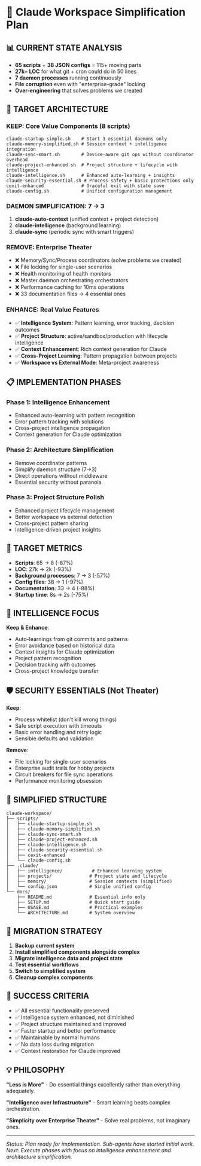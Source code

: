 # 🎯 Claude Workspace Simplification Plan

## 📊 CURRENT STATE ANALYSIS
- **65 scripts** + **38 JSON configs** = 115+ moving parts
- **27k+ LOC** for what git + cron could do in 50 lines
- **7 daemon processes** running continuously
- **File corruption** even with "enterprise-grade" locking
- **Over-engineering** that solves problems we created

## 🎯 TARGET ARCHITECTURE

### **KEEP: Core Value Components (8 scripts)**
```
claude-startup-simple.sh    # Start 3 essential daemons only
claude-memory-simplified.sh # Session context + intelligence integration  
claude-sync-smart.sh        # Device-aware git ops without coordinator overhead
claude-project-enhanced.sh  # Project structure + lifecycle with intelligence
claude-intelligence.sh      # Enhanced auto-learning + insights 
claude-security-essential.sh # Process safety + basic protections only
cexit-enhanced              # Graceful exit with state save
claude-config.sh            # Unified configuration management
```

### **DAEMON SIMPLIFICATION: 7 → 3**
1. **claude-auto-context** (unified context + project detection)
2. **claude-intelligence** (background learning)  
3. **claude-sync** (periodic sync with smart triggers)

### **REMOVE: Enterprise Theater**
- ❌ Memory/Sync/Process coordinators (solve problems we created)
- ❌ File locking for single-user scenarios
- ❌ Health monitoring of health monitors  
- ❌ Master daemon orchestrating orchestrators
- ❌ Performance caching for 10ms operations
- ❌ 33 documentation files → 4 essential ones

### **ENHANCE: Real Value Features**
- ✅ **Intelligence System**: Pattern learning, error tracking, decision outcomes
- ✅ **Project Structure**: active/sandbox/production with lifecycle intelligence
- ✅ **Context Enhancement**: Rich context generation for Claude
- ✅ **Cross-Project Learning**: Pattern propagation between projects
- ✅ **Workspace vs External Mode**: Meta-project awareness

## 📋 IMPLEMENTATION PHASES

### **Phase 1: Intelligence Enhancement**
- Enhanced auto-learning with pattern recognition
- Error pattern tracking with solutions
- Cross-project intelligence propagation
- Context generation for Claude optimization

### **Phase 2: Architecture Simplification** 
- Remove coordinator patterns
- Simplify daemon structure (7→3)
- Direct operations without middleware
- Essential security without paranoia

### **Phase 3: Project Structure Polish**
- Enhanced project lifecycle management
- Better workspace vs external detection
- Cross-project pattern sharing
- Intelligence-driven project insights

## 🎯 TARGET METRICS
- **Scripts**: 65 → 8 (-87%)
- **LOC**: 27k → 2k (-93%)  
- **Background processes**: 7 → 3 (-57%)
- **Config files**: 38 → 1 (-97%)
- **Documentation**: 33 → 4 (-88%)
- **Startup time**: 8s → 2s (-75%)

## 🧠 INTELLIGENCE FOCUS
**Keep & Enhance**:
- Auto-learnings from git commits and patterns
- Error avoidance based on historical data
- Context insights for Claude optimization
- Project pattern recognition
- Decision tracking with outcomes
- Cross-project knowledge transfer

## 🛡️ SECURITY ESSENTIALS (Not Theater)
**Keep**:
- Process whitelist (don't kill wrong things)
- Safe script execution with timeouts
- Basic error handling and retry logic
- Sensible defaults and validation

**Remove**:
- File locking for single-user scenarios
- Enterprise audit trails for hobby projects
- Circuit breakers for file sync operations
- Performance monitoring obsession

## 📁 SIMPLIFIED STRUCTURE
```
claude-workspace/
├── scripts/
│   ├── claude-startup-simple.sh
│   ├── claude-memory-simplified.sh     
│   ├── claude-sync-smart.sh       
│   ├── claude-project-enhanced.sh    
│   ├── claude-intelligence.sh   
│   ├── claude-security-essential.sh     
│   ├── cexit-enhanced
│   └── claude-config.sh     
├── .claude/
│   ├── intelligence/           # Enhanced learning system
│   ├── projects/              # Project state and lifecycle
│   ├── memory/                # Session contexts (simplified)
│   └── config.json            # Single unified config
└── docs/
    ├── README.md              # Essential info only
    ├── SETUP.md               # Quick start guide
    ├── USAGE.md               # Practical examples
    └── ARCHITECTURE.md        # System overview
```

## 🚀 MIGRATION STRATEGY
1. **Backup current system**
2. **Install simplified components alongside complex**
3. **Migrate intelligence data and project state**
4. **Test essential workflows**
5. **Switch to simplified system**
6. **Cleanup complex components**

## 🎯 SUCCESS CRITERIA
- ✅ All essential functionality preserved
- ✅ Intelligence system enhanced, not diminished
- ✅ Project structure maintained and improved
- ✅ Faster startup and better performance
- ✅ Maintainable by normal humans
- ✅ No data loss during migration
- ✅ Context restoration for Claude improved

## 💡 PHILOSOPHY
**"Less is More"** - Do essential things excellently rather than everything adequately.

**"Intelligence over Infrastructure"** - Smart learning beats complex orchestration.

**"Simplicity over Enterprise Theater"** - Solve real problems, not imaginary ones.

---

*Status: Plan ready for implementation. Sub-agents have started initial work.*
*Next: Execute phases with focus on intelligence enhancement and architecture simplification.*